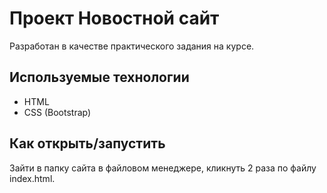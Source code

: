 # Проект Новостной сайт 
Разработан в качестве практического задания на курсе.

## Используемые технологии
* HTML
* CSS (Bootstrap)

## Как открыть/запустить
Зайти в папку сайта в файловом менеджере, кликнуть 2 раза по файлу index.html.
